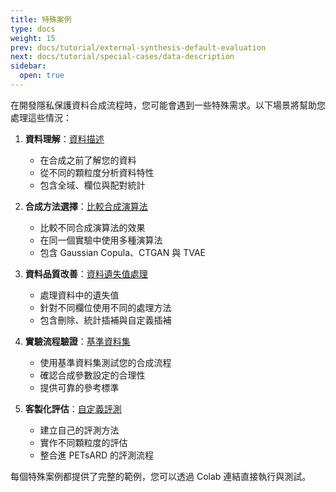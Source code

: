 ```yaml
---
title: 特殊案例
type: docs
weight: 15
prev: docs/tutorial/external-synthesis-default-evaluation
next: docs/tutorial/special-cases/data-description
sidebar:
  open: true
---
```


在開發隱私保護資料合成流程時，您可能會遇到一些特殊需求。以下場景將幫助您處理這些情況：

1. **資料理解**：[資料描述](docs/tutorial/special-cases/data-description)
   - 在合成之前了解您的資料
   - 從不同的顆粒度分析資料特性
   - 包含全域、欄位與配對統計

2. **合成方法選擇**：[比較合成演算法](docs/tutorial/special-cases/comparing-synthesizers)
   - 比較不同合成演算法的效果
   - 在同一個實驗中使用多種演算法
   - 包含 Gaussian Copula、CTGAN 與 TVAE

3. **資料品質改善**：[資料遺失值處理](docs/tutorial/special-cases/handling-missing-values)
   - 處理資料中的遺失值
   - 針對不同欄位使用不同的處理方法
   - 包含刪除、統計插補與自定義插補

4. **實驗流程驗證**：[基準資料集](docs/tutorial/special-cases/benchmark-datasets)
   - 使用基準資料集測試您的合成流程
   - 確認合成參數設定的合理性
   - 提供可靠的參考標準

5. **客製化評估**：[自定義評測](docs/tutorial/special-cases/custom-evaluation)
   - 建立自己的評測方法
   - 實作不同顆粒度的評估
   - 整合進 PETsARD 的評測流程

每個特殊案例都提供了完整的範例，您可以透過 Colab 連結直接執行與測試。
